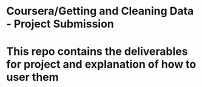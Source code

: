 Coursera/Getting and Cleaning Data - Project Submission
===========================================================

# This repo contains the deliverables for project and explanation of how to user them

